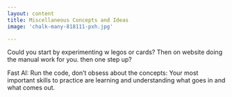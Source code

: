 ```yaml
---
layout: content
title: Miscellaneous Concepts and Ideas
image: 'chalk-many-818111-pxh.jpg'

---
```


Could you start by experimenting w legos or cards?  Then on website doing the manual work for you.  then one step up?

Fast AI: Run the code, don’t obsess about the concepts:  Your most important skills to practice are learning and understanding what goes in and what comes out.
   